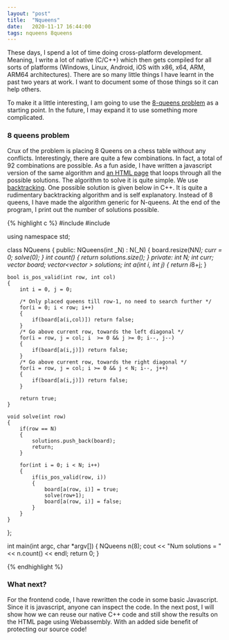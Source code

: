 ```yaml
---
layout: "post"
title:  "Nqueens"
date:   2020-11-17 16:44:00
tags: nqueens 8queens
---
```


These days, I spend a lot of time doing cross-platform development. Meaning, I write a lot of native (C/C++) which then gets compiled for all sorts of platforms (Windows, Linux, Android, iOS with x86, x64, ARM, ARM64 architectures). There are so many little things I have learnt in the past two years at work. I want to document some of those things so it can help others. 

To make it a little interesting, I am going to use the [8-queens problem](https://en.wikipedia.org/wiki/Eight_queens_puzzle) as a starting point. In the future, I may expand it to use something more complicated. 

### 8 queens problem

Crux of the problem is placing 8 Queens on a chess table without any conflicts. Interestingly, there are quite a few combinations. In fact, a total of 92 combinations are possible. As a fun aside, I have written a javascript version of the same algorithm and [an HTML page](http://theshybulb.com/nqueens.html) that loops through all the possible solutions. The algorithm to solve it is quite simple. We use [backtracking](https://en.wikipedia.org/wiki/Backtracking). One possible solution is given below in C++. It is quite a rudimentary backtracking algorithm and is self explanatory. Instead of 8 queens, I have made the algorithm generic for N-queens. At the end of the program, I print out the number of solutions possible. 

{% highlight c %}
#include <iostream>
#include <vector>

using namespace std;

class NQueens
{
public:
    NQueens(int _N) : N(_N)
    {
        board.resize(N*N);
        curr = 0;
        solve(0);
    }
    int count()
    {
        return solutions.size();
    }
private:
    int N;
    int curr;
    vector<char> board;
    vector<vector<char> > solutions;
    int a(int i, int j)
    {
        return i*8+j;
    }

    bool is_pos_valid(int row, int col)
    {
        int i = 0, j = 0;

        /* Only placed queens till row-1, no need to search further */
        for(i = 0; i < row; i++)
        {
            if(board[a(i,col)]) return false;
        }
        /* Go above current row, towards the left diagonal */
        for(i = row, j = col; i  >= 0 && j >= 0; i--, j--)
        {
            if(board[a(i,j)]) return false;
        }
        /* Go above current row, towards the right diagonal */
        for(i = row, j = col; i >= 0 && j < N; i--, j++)
        {
            if(board[a(i,j)]) return false;
        }

        return true;
    }

    void solve(int row)
    {
        if(row == N)
        {
            solutions.push_back(board);
            return;
        }

        for(int i = 0; i < N; i++)
        {
            if(is_pos_valid(row, i))
            {
                board[a(row, i)] = true;
                solve(row+1);
                board[a(row, i)] = false;
            }
        }
    }
};

int main(int argc, char *argv[])
{
  NQueens n(8);
  cout << "Num solutions = " << n.count() << endl;
  return 0;
}

{% endhighlight %}


### What next?

For the frontend code, I have rewritten the code in some basic Javascript. Since it is javascript, anyone can inspect the code. In the next post, I will show how we can reuse our native C++ code and still show the results on the HTML page using Webassembly. With an added side benefit of protecting our source code!